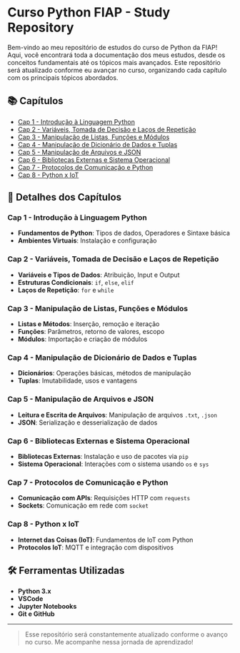 # Curso Python FIAP - Study Repository

Bem-vindo ao meu repositório de estudos do curso de Python da FIAP! Aqui, você encontrará toda a documentação dos meus estudos, desde os conceitos fundamentais até os tópicos mais avançados. Este repositório será atualizado conforme eu avançar no curso, organizando cada capítulo com os principais tópicos abordados.

## 📚 Capítulos

- [Cap 1 - Introdução à Linguagem Python](#cap-1---introdução-à-linguagem-python)
- [Cap 2 - Variáveis, Tomada de Decisão e Laços de Repetição](#cap-2---variáveis-tomada-de-decisão-e-laços-de-repetição)
- [Cap 3 - Manipulação de Listas, Funções e Módulos](#cap-3---manipulação-de-listas-funções-e-módulos)
- [Cap 4 - Manipulação de Dicionário de Dados e Tuplas](#cap-4---manipulação-de-dicionário-de-dados-e-tuplas)
- [Cap 5 - Manipulação de Arquivos e JSON](#cap-5---manipulação-de-arquivos-e-json)
- [Cap 6 - Bibliotecas Externas e Sistema Operacional](#cap-6---bibliotecas-externas-e-sistema-operacional)
- [Cap 7 - Protocolos de Comunicação e Python](#cap-7---protocolos-de-comunicação-e-python)
- [Cap 8 - Python x IoT](#cap-8---python-x-iot)

## 📖 Detalhes dos Capítulos

### Cap 1 - Introdução à Linguagem Python
- **Fundamentos de Python**: Tipos de dados, Operadores e Sintaxe básica
- **Ambientes Virtuais**: Instalação e configuração

### Cap 2 - Variáveis, Tomada de Decisão e Laços de Repetição
- **Variáveis e Tipos de Dados**: Atribuição, Input e Output
- **Estruturas Condicionais**: `if`, `else`, `elif`
- **Laços de Repetição**: `for` e `while`

### Cap 3 - Manipulação de Listas, Funções e Módulos
- **Listas e Métodos**: Inserção, remoção e iteração
- **Funções**: Parâmetros, retorno de valores, escopo
- **Módulos**: Importação e criação de módulos

### Cap 4 - Manipulação de Dicionário de Dados e Tuplas
- **Dicionários**: Operações básicas, métodos de manipulação
- **Tuplas**: Imutabilidade, usos e vantagens

### Cap 5 - Manipulação de Arquivos e JSON
- **Leitura e Escrita de Arquivos**: Manipulação de arquivos `.txt`, `.json`
- **JSON**: Serialização e desserialização de dados

### Cap 6 - Bibliotecas Externas e Sistema Operacional
- **Bibliotecas Externas**: Instalação e uso de pacotes via `pip`
- **Sistema Operacional**: Interações com o sistema usando `os` e `sys`

### Cap 7 - Protocolos de Comunicação e Python
- **Comunicação com APIs**: Requisições HTTP com `requests`
- **Sockets**: Comunicação em rede com `socket`

### Cap 8 - Python x IoT
- **Internet das Coisas (IoT)**: Fundamentos de IoT com Python
- **Protocolos IoT**: MQTT e integração com dispositivos

## 🛠️ Ferramentas Utilizadas
- **Python 3.x**
- **VSCode**
- **Jupyter Notebooks**
- **Git e GitHub**

---

> Esse repositório será constantemente atualizado conforme o avanço no curso. Me acompanhe nessa jornada de aprendizado!

